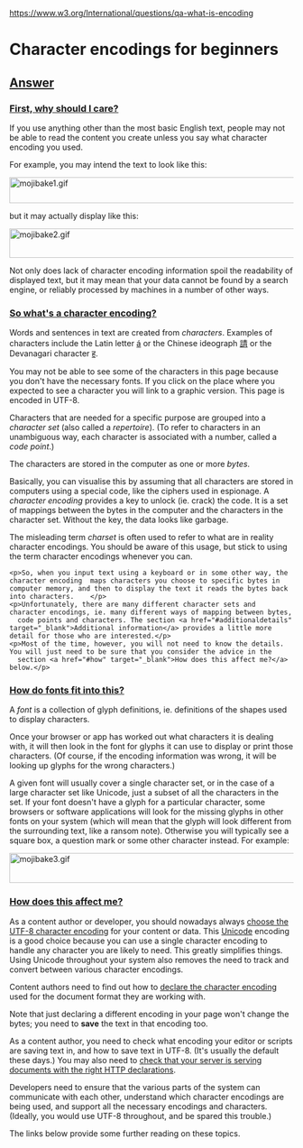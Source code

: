 <a href="https://www.w3.org/International/questions/qa-what-is-encoding">https://www.w3.org/International/questions/qa-what-is-encoding</a><div id="articleHeader"><h1>Character encodings for beginners</h1></div>
	<h2 id="answer"><a href="#answer" target="_blank">Answer</a></h2>
  <section>
    <h3 id="why"><a href="#why" target="_blank"> First, why should I care?</a></h3>
    <p>If you use anything other than the most basic  English text, people may not be able to read the content you create
      unless you say what character encoding you used. </p>
    <p>For example, you may intend the text to look like this: </p>
    <p><img src="qa-what-is-encoding-data/mojibake1.gif" width="540" height="46" alt="mojibake1.gif" /> </p>
    <p>but it may actually display like this: </p>
    <p><img src="qa-what-is-encoding-data/mojibake2.gif" width="541" height="52" alt="mojibake2.gif" /> </p>
    <p>Not only does lack of character encoding information spoil the readability of displayed text, but it may mean that your data cannot be found
      by a search engine, or reliably processed by machines in a number of other ways. </p>
  </section>
  
  <section>
    <h3 id="what"><a href="#what" target="_blank"> So what's a character encoding?</a></h3>
    <div>
      <p>Words and sentences in text are created from <dfn>characters</dfn>. Examples of characters include the Latin letter <a href="qa-what-is-encoding-data/225.png" target="_blank">á</a> or the Chinese ideograph <a href="qa-what-is-encoding-data/35531.png" target="_blank">請</a> or the Devanagari character <a href="qa-what-is-encoding-data/2361.png" target="_blank">ह</a>. </p>
      <aside>
      <p>You may not be able to see some of the characters in this page because you don't have the necessary fonts. If you click on the place where you expected to see a character you will link to a graphic version. This page is encoded in UTF-8.</p>
      </aside>
    </div>
    <p>Characters that are needed for a specific purpose are grouped into a <dfn>character set</dfn> (also called a <dfn>repertoire</dfn>). (To refer to characters in an unambiguous way, each character is associated with a number, called a <dfn>code point</dfn>.)</p>
    <p>The characters are stored in the computer as one or more <dfn>bytes</dfn>. </p>
    <div>
    <p>Basically, you can visualise this by assuming that all characters are stored in computers using a special code, like the ciphers used in espionage. A <dfn>character encoding</dfn> provides a key to unlock (ie. crack) the code. It is a set of mappings between the bytes  in the computer and the  characters in the  character set. Without the key, the data looks like garbage.</p>
          <aside>
      <p>The misleading term <dfn>charset</dfn> is often used to refer to what are in reality character encodings. You should
      be aware of this usage, but stick to using the term character encodings whenever you can.</p>
      </aside>
</div>

    <p>So, when you input text using a keyboard or in some other way, the character encoding  maps characters you choose to specific bytes in computer memory, and then to display the text it reads the bytes back into characters.    </p>
    <p>Unfortunately, there are many different character sets and character encodings, ie. many different ways of mapping between bytes,
      code points and characters. The section <a href="#additionaldetails" target="_blank">Additional information</a> provides a little more detail for those who are interested.</p>
    <p>Most of the time, however, you will not need to know the details. You will just need to be sure that you consider the advice in the
      section <a href="#how" target="_blank">How does this affect me?</a> below.</p>
  </section>
  
  <section>
    <h3 id="fonts"><a href="#fonts" target="_blank">How do fonts fit into this?</a></h3>
    <p>A <dfn>font</dfn> is a collection of glyph definitions, ie. definitions of the shapes used to display characters. </p>
    <p>Once your browser or app has worked out what characters it is dealing with, it will then look in the font for glyphs it can use to display
      or print those characters. (Of course, if the encoding information was wrong, it will be looking up glyphs for the wrong characters.) </p>
    <p>A given font will usually cover a single character set, or in the case of a large character set like Unicode, just a subset of all the
      characters in the set. If your font doesn't have a glyph for a particular character, some browsers or software applications will look for the missing glyphs in other
      fonts on your system (which will mean that the glyph will look different from the surrounding text, like a ransom note). Otherwise you will typically
      see a square box, a question mark or some other character instead. For example: </p>
    <p><img src="qa-what-is-encoding-data/mojibake3.gif" width="526" height="53" alt="mojibake3.gif" /> </p>
  </section>
  
  <section>
    <h3 id="how"><a href="#how" target="_blank"> How does this affect me?</a></h3>
    <p>As a content author or developer, you should nowadays always <a href="/International/questions/qa-choosing-encodings" title="1" target="_blank">choose the UTF-8
      character encoding</a> for your content or data. This <a href="/International/articles/definitions-characters/#unicode" title="2" target="_blank">Unicode</a> encoding is a good choice because you can use a single character encoding to handle  any character you are likely to need. This greatly simplifies things. Using Unicode
      throughout your system also removes the need to track and convert between various character encodings. </p>
    <p>Content authors  need to find out how to <a href="/International/questions/qa-html-encoding-declarations" title="3" target="_blank">declare the character
      encoding</a> used for the document format they are working with.</p>
    <p>Note that just
    declaring a different encoding in your page won't change the bytes; you need to <strong>save</strong> the text in that encoding too. </p>
    <p>As a content author, you need to check what encoding your editor or scripts are saving text in, and how to save text in UTF-8. (It's usually the default these days.) You may also need to <a href="/International/questions/qa-headers-charset" title="4" target="_blank">check that your server is serving documents with the right HTTP
      declarations</a>. </p>
    <p>Developers need to ensure that the various parts of the system can communicate with each other, understand which character encodings
      are being used, and support all the necessary encodings and characters. (Ideally, you would use UTF-8 throughout, and be spared this trouble.)</p>
    <p>The links below provide some further reading on these topics. </p>
  </section>
